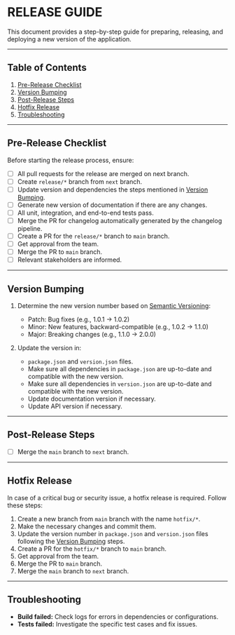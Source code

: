 # RELEASE GUIDE

This document provides a step-by-step guide for preparing, releasing, and deploying a new version of the application.

---

## Table of Contents

1. [Pre-Release Checklist](#pre-release-checklist)
2. [Version Bumping](#version-bumping)
3. [Post-Release Steps](#post-release-steps)
4. [Hotfix Release](#hotfix-release)
5. [Troubleshooting](#troubleshooting)

---

## Pre-Release Checklist

Before starting the release process, ensure:

- [ ] All pull requests for the release are merged on next branch.
- [ ] Create `release/*` branch from `next` branch.
- [ ] Update version and dependencies the steps mentioned in [Version Bumping](#version-bumping).
- [ ] Generate new version of documentation if there are any changes.
- [ ] All unit, integration, and end-to-end tests pass.
- [ ] Merge the PR for changelog automatically generated by the changelog pipeline.
- [ ] Create a PR for the `release/*` branch to `main` branch.
- [ ] Get approval from the team.
- [ ] Merge the PR to `main` branch.
- [ ] Relevant stakeholders are informed.

---

## Version Bumping

1. Determine the new version number based on [Semantic Versioning](https://semver.org/):

   - Patch: Bug fixes (e.g., 1.0.1 → 1.0.2)
   - Minor: New features, backward-compatible (e.g., 1.0.2 → 1.1.0)
   - Major: Breaking changes (e.g., 1.1.0 → 2.0.0)

2. Update the version in:
   - `package.json` and `version.json` files.
   - Make sure all dependencies in `package.json` are up-to-date and compatible with the new version.
   - Make sure all dependencies in `version.json` are up-to-date and compatible with the new version.
   - Update documentation version if necessary.
   - Update API version if necessary.

---

## Post-Release Steps

- [ ] Merge the `main` branch to `next` branch.

---

## Hotfix Release

In case of a critical bug or security issue, a hotfix release is required. Follow these steps:

1. Create a new branch from `main` branch with the name `hotfix/*`.
2. Make the necessary changes and commit them.
3. Update the version number in `package.json` and `version.json` files following the [Version Bumping](#version-bumping) steps.
4. Create a PR for the `hotfix/*` branch to `main` branch.
5. Get approval from the team.
6. Merge the PR to `main` branch.
7. Merge the `main` branch to `next` branch.

---

## Troubleshooting

- **Build failed:** Check logs for errors in dependencies or configurations.
- **Tests failed:** Investigate the specific test cases and fix issues.
